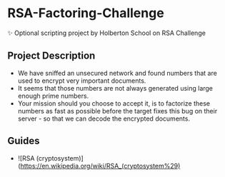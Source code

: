 # RSA-Factoring-Challenge
:sparkles: Optional scripting project by Holberton School on RSA Challenge

## Project Description
* We have sniffed an unsecured network and found numbers that are used to encrypt very important documents. 
* It seems that those numbers are not always generated using large enough prime numbers. 
* Your mission should you choose to accept it, is to factorize these numbers as fast as possible before the target fixes this bug on their server - so that we can decode the encrypted documents.

## Guides
- ![RSA (cryptosystem)](https://en.wikipedia.org/wiki/RSA_(cryptosystem%29)
